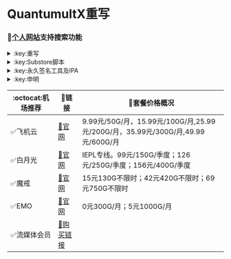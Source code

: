 # QuantumultX重写
### 🔔[个人网站](https://yfamily.vercel.app)支持搜索功能
</details>

<details>
   <summary>:key:重写</summary>    


|:octocat:重写|:link:链接|
|--|--|
|:white_check_mark:重写合集|[:link:链接地址](https://yfamily.vercel.app/rewrite/4in1.conf)|
|:white_check_mark:去广告|[:link:链接地址](https://yfamily.vercel.app/rewrite/startingad.conf)|
|:white_check_mark:去广告mix|[:link:链接地址](https://yfamily.vercel.app/rewrite/adultra.conf)|
|:white_check_mark:去广告mix+|[:link:链接地址](https://yfamily.vercel.app/rewrite/adultraplus.conf)|
|:white_check_mark:百度云加速|[:link:链接地址](https://yfamily.vercel.app/rewrite/BaiduCloud.conf)|
|:white_check_mark:扫描全能王|[:link:链接地址](https://yfamily.vercel.app/rewrite/CamScanner.conf)|
|:white_check_mark:Emby|[:link:链接地址](https://yfamily.vercel.app/rewrite/Emby.conf)|
|:white_check_mark:酷我会员|[:link:链接地址](https://yfamily.vercel.app/rewrite/KuwoVip.conf)|
|:white_check_mark:酷我数字专辑解锁|[:link:链接地址](https://yfamily.vercel.app/rewrite/kuwo-unlock.conf)|
|:white_check_mark:历史价格|[:link:链接地址](https://yfamily.vercel.app/rewrite/Price.conf)|
|:white_check_mark:WPS会员解锁|[:link:链接地址](https://yfamily.vercel.app/rewrite/WPS.conf)|
|:white_check_mark:Nicegram会员解锁|[:link:链接地址](https://yfamily.vercel.app/rewrite/nicegram.conf)|
|:white_check_mark:财新文章解锁|[:link:链接地址](https://yfamily.vercel.app/rewrite/caixin.conf)|
|:white_check_mark:spotify会员解锁|[:link:链接地址](https://yfamily.vercel.app/rewrite/SpotifyPremium.conf)|
|:white_check_mark:SoundCloud Go+|[:link:链接地址](https://yfamily.vercel.app/rewrite/soundcloud.conf)|
|:white_check_mark:代理链路检测|[:link:链接地址](https://yfamily.vercel.app/rewrite/NodeLinkCheck.conf)|
|:white_check_mark:波点音乐|[:link:链接地址](https://yfamily.vercel.app/rewrite/Bodian.conf)|
|:white_check_mark:禁用iOS更新|[:link:链接地址](https://yfamily.vercel.app/rewrite/DisableUpdate.conf)|
|:white_check_mark:奈飞评分|[:link:链接地址](https://yfamily.vercel.app/rewrite/Ratings.conf)|
|:white_check_mark:番茄小说|[:link:链接地址](https://yfamily.vercel.app/rewrite/fanqienovel.conf)|
|:white_check_mark:流利说解锁|[:link:链接地址](https://yfamily.vercel.app/rewrite/lls.conf)|
|:white_check_mark:JibJab|[:link:链接地址](https://yfamily.vercel.app/rewrite/jibjab.conf)|
|:white_check_mark:Mix Camera|[:link:链接地址](https://yfamily.vercel.app/rewrite/mix.conf)|
|:white_check_mark:Picsart|[:link:链接地址](https://yfamily.vercel.app/rewrite/picsart.conf)|
|:white_check_mark:Polarr|[:link:链接地址](https://yfamily.vercel.app/rewrite/polarr.conf)|
|:white_check_mark:皮皮虾|[:link:链接地址](https://yfamily.vercel.app/rewrite/ppx.conf)|
|:white_check_mark:VSCO|[:link:链接地址](https://yfamily.vercel.app/rewrite/vsco.conf)|
|:white_check_mark:小影|[:link:链接地址](https://yfamily.vercel.app/rewrite/xiaoying.conf)|
|:white_check_mark:香蕉视频|[:link:链接地址](https://yfamily.vercel.app/rewrite/xjsp.conf)|
|:white_check_mark:ColorWidgets小组件|[:link:链接地址](https://yfamily.vercel.app/rewrite/colorwidgets.conf)|
|:white_check_mark:Alarmy闹钟解锁|[:link:链接地址](https://yfamily.vercel.app/rewrite/alarmy.conf)|
|:white_check_mark:彩云天气提醒|[:link:链接地址](https://yfamily.vercel.app/rewrite/caiyun.conf)|
|:white_check_mark:Aloha浏览器|[:link:链接地址](https://yfamily.vercel.app/rewrite/aloha.conf)|
|:white_check_mark:BedtimeFan助眠风扇|[:link:链接地址](https://yfamily.vercel.app/rewrite/BedtimeFan.conf)|
|:white_check_mark:Bazaart解锁|[:link:链接地址](https://yfamily.vercel.app/rewrite/bazaart.conf)|
|:white_check_mark:DailyYoga解锁|[:link:链接地址](https://yfamily.vercel.app/rewrite/daily-yoga.conf)|
|:white_check_mark:Darkroom解锁|[:link:链接地址](https://yfamily.vercel.app/rewrite/darkroom.conf)|
|:white_check_mark:Fabulous解锁|[:link:链接地址](https://yfamily.vercel.app/rewrite/fabulous.conf)|
|:white_check_mark:Invideo解锁|[:link:链接地址](https://yfamily.vercel.app/rewrite/invideo.conf)|
|:white_check_mark:忆飞Gif解锁|[:link:链接地址](https://yfamily.vercel.app/rewrite/giftr.conf)|
|:white_check_mark:句读解锁|[:link:链接地址](https://yfamily.vercel.app/rewrite/judou.conf)|
|:white_check_mark:Kika会员解锁|[:link:链接地址](https://yfamily.vercel.app/rewrite/kika.conf)|
|:white_check_mark:Mojo会员解锁|[:link:链接地址](https://yfamily.vercel.app/rewrite/mojo.conf)|
|:white_check_mark:Musixmatch解锁|[:link:链接地址](https://yfamily.vercel.app/rewrite/musixmatch.conf)|
|:white_check_mark:MyFitnessPal解锁|[:link:链接地址](https://yfamily.vercel.app/rewrite/myfitnesspal.conf)|
|:white_check_mark:Now冥想解锁|[:link:链接地址](https://yfamily.vercel.app/rewrite/now.conf)|
|:white_check_mark:奶由壁纸解锁|[:link:链接地址](https://yfamily.vercel.app/rewrite/nybz.conf)|
|:white_check_mark:Piccollage解锁|[:link:链接地址](https://yfamily.vercel.app/rewrite/piccollage.conf)|
|:white_check_mark:Pixelcut解锁|[:link:链接地址](https://yfamily.vercel.app/rewrite/pixelcut.conf)|
|:white_check_mark:时光手账解锁|[:link:链接地址](https://yfamily.vercel.app/rewrite/sgsz.conf)|
|:white_check_mark:ShadowLink解锁会员节点|[:link:链接地址](https://yfamily.vercel.app/rewrite/shadowlinkvpn.conf)|
|:white_check_mark:Smallpdf解锁|[:link:链接地址](https://yfamily.vercel.app/rewrite/smallpdf.conf)|
|:white_check_mark:Tangerine解锁|[:link:链接地址](https://yfamily.vercel.app/rewrite/tangerine.conf)|
|:white_check_mark:Ten Percent解锁|[:link:链接地址](https://yfamily.vercel.app/rewrite/tenpercent.conf)|
|:white_check_mark:迅雷会员解锁|[:link:链接地址](https://yfamily.vercel.app/rewrite/thunder.conf)|
|:white_check_mark:Workout For Women解锁|[:link:链接地址](https://yfamily.vercel.app/rewrite/wfw.conf)|
|:white_check_mark:Widgetsmith解锁|[:link:链接地址](https://yfamily.vercel.app/rewrite/widgetsmith.conf)|
|:white_check_mark:万能变声器解锁|[:link:链接地址](https://yfamily.vercel.app/rewrite/wnbsq.conf)|
|:white_check_mark:指尖时光解锁会员|[:link:链接地址](https://yfamily.vercel.app/rewrite/zjsg.conf)|
|:white_check_mark:傲软抠图会员|[:link:链接地址](https://yfamily.vercel.app/rewrite/apowersoft.conf)|
|:white_check_mark:Appraven Pro|[:link:链接地址](https://yfamily.vercel.app/rewrite/appraven.conf)|
|:white_check_mark:布丁锁屏|[:link:链接地址](https://yfamily.vercel.app/rewrite/bdsp.conf)|
|:white_check_mark:Bilibili 1080P|[:link:链接地址](https://yfamily.vercel.app/rewrite/bili.conf)|
|:white_check_mark:BOOM会员解锁|[:link:链接地址](https://yfamily.vercel.app/rewrite/boom.conf)|
|:white_check_mark:克拉壁纸|[:link:链接地址](https://yfamily.vercel.app/rewrite/clarity.conf)|
|:white_check_mark:彩云天气SVIP|[:link:链接地址](https://yfamily.vercel.app/rewrite/colorweather.conf)|
|:white_check_mark:Ellabook VIP|[:link:链接地址](https://yfamily.vercel.app/rewrite/ellabook.conf)|
|:white_check_mark:Fimo Pro|[:link:链接地址](https://yfamily.vercel.app/rewrite/fimo.conf)|
|:white_check_mark:i Love PDF解锁|[:link:链接地址](https://yfamily.vercel.app/rewrite/ilovepdf.conf)|
|:white_check_mark:美图秀秀VIP|[:link:链接地址](https://yfamily.vercel.app/rewrite/meituxx.conf)|
|:white_check_mark:起伏会员解锁|[:link:链接地址](https://yfamily.vercel.app/rewrite/qifu.conf)|
|:white_check_mark:Symbolab Pro|[:link:链接地址](https://yfamily.vercel.app/rewrite/symbolab.conf)|
|:white_check_mark:Pixiv Show|[:link:链接地址](https://raw.githubusercontent.com/I-am-R-E/Functional-Store-Hub/Master/PixivShow/Loon.conf)|
|:white_check_mark:B612咔叽|[:link:链接地址](https://yfamily.vercel.app/rewrite/b612.conf)|
|:white_check_mark:儿歌点点会员|[:link:链接地址](https://yfamily.vercel.app/rewrite/egdd.conf)|
|:white_check_mark:hyperweb会员解锁|[:link:链接地址](https://yfamily.vercel.app/rewrite/hyperweb.conf)|
|:white_check_mark:Molycam会员|[:link:链接地址](https://yfamily.vercel.app/rewrite/molycam.conf)|
|:white_check_mark:Photomath会员|[:link:链接地址](https://yfamily.vercel.app/rewrite/photomath.conf)|
|:white_check_mark:西窗烛解锁|[:link:链接地址](https://yfamily.vercel.app/rewrite/xcz.conf)|
|:white_check_mark:Accuweather解锁|[:link:链接地址](https://yfamily.vercel.app/rewrite/accu.conf)|
|:white_check_mark:Meistertask解锁|[:link:链接地址](https://yfamily.vercel.app/rewrite/meistertask.conf)|
|:white_check_mark:一言解锁|[:link:链接地址](https://yfamily.vercel.app/rewrite/yiyan.conf)|
|:white_check_mark:Fantastical解锁|[:link:链接地址](https://yfamily.vercel.app/rewrite/fantastical.conf)|
|:white_check_mark:云听解锁|[:link:链接地址](https://yfamily.vercel.app/rewrite/yunting.conf)|
|:white_check_mark:豌豆清单解锁|[:link:链接地址](https://yfamily.vercel.app/rewrite/wdqd.conf)|
|:white_check_mark:EMMO解锁|[:link:链接地址](https://yfamily.vercel.app/rewrite/emmo.conf)|
|:white_check_mark:小习惯解锁|[:link:链接地址](https://yfamily.vercel.app/rewrite/xxg.conf)|
|:white_check_mark:读书笔记解锁|[:link:链接地址](https://yfamily.vercel.app/rewrite/dsbj.conf)|
|:white_check_mark:斑马海报解锁|[:link:链接地址](https://yfamily.vercel.app/rewrite/zebra.conf)|
|:white_check_mark:My Plate解锁|[:link:链接地址](https://yfamily.vercel.app/rewrite/myplate.conf)|
|❌I AM解锁|[:link:链接地址](https://yfamily.vercel.app/rewrite/iam.conf)|
|:white_check_mark:iMuseum解锁|[:link:链接地址](https://yfamily.vercel.app/rewrite/imuseum.conf)|
|:white_check_mark:Audiomack解锁|[:link:链接地址](https://yfamily.vercel.app/rewrite/audiomack.conf)|
|:white_check_mark:Grammarly解锁|[:link:链接地址](https://yfamily.vercel.app/rewrite/grammarly.conf)|
|:white_check_mark:TOKCAM解锁|[:link:链接地址](https://yfamily.vercel.app/rewrite/tokcam.conf)|
|:white_check_mark:图图记账解锁|[:link:链接地址](https://yfamily.vercel.app/rewrite/tutu.conf)|
|:white_check_mark:WallCraft解锁|[:link:链接地址](https://yfamily.vercel.app/rewrite/wallcraft.conf)|
|:white_check_mark:新语听书解锁|[:link:链接地址](https://yfamily.vercel.app/rewrite/xyts.conf)|
|:white_check_mark:一甜相机解锁|[:link:链接地址](https://yfamily.vercel.app/rewrite/yitian.conf)|
|:white_check_mark:Grow解锁|[:link:链接地址](https://yfamily.vercel.app/rewrite/grow.conf)|
|:white_check_mark:Xmind思维导图|[:link:链接地址](https://yfamily.vercel.app/rewrite/xmind.conf)|
|:white_check_mark:微信公众号去广告|[:link:链接地址](https://yfamily.vercel.app/rewrite/wechatad.conf)|
|:white_check_mark:微博去广告|[:link:链接地址](https://yfamily.vercel.app/rewrite/weiboad.conf)|
|:white_check_mark:哔哩哔哩去广告|[:link:链接地址](https://yfamily.vercel.app/rewrite/biliad.conf)|
|:white_check_mark:喜马拉雅去广告|[:link:链接地址](https://yfamily.vercel.app/rewrite/xmlyad.conf)|
|:white_check_mark:网易蜗牛阅读|[:link:链接地址](https://yfamily.vercel.app/rewrite/wnds.conf)|
|:white_check_mark:马卡龙玩图|[:link:链接地址](https://yfamily.vercel.app/rewrite/mklwt.conf)|
|:white_check_mark:第一弹解锁|[:link:链接地址](https://yfamily.vercel.app/rewrite/dyd.conf)|
|:white_check_mark:海豚记账本|[:link:链接地址](https://yfamily.vercel.app/rewrite/htjzb.conf)|
|:white_check_mark:PEAK解锁|[:link:链接地址](https://yfamily.vercel.app/rewrite/peak.conf)|
|:white_check_mark:Pillow解锁|[:link:链接地址](https://yfamily.vercel.app/rewrite/pillow.conf)|
|:white_check_mark:PocketLists解锁|[:link:链接地址](https://yfamily.vercel.app/rewrite/pocketlists.conf)|
|:white_check_mark:知音漫客解锁|[:link:链接地址](https://yfamily.vercel.app/rewrite/zymk.conf)|
|:white_check_mark:有道云笔记解锁|[:link:链接地址](https://yfamily.vercel.app/rewrite/ydybj.conf)|
|:white_check_mark:Vista看天下解锁|[:link:链接地址](https://yfamily.vercel.app/rewrite/vista.conf)|
|:white_check_mark:PhotosShop Express会员解锁|[:link:链接地址](https://yfamily.vercel.app/rewrite/photoshop.conf)|
|:white_check_mark:人人视频去广告|[:link:链接地址](https://yfamily.vercel.app/rewrite/rrsp.conf)|
|:white_check_mark:七猫小说解锁|[:link:链接地址](https://yfamily.vercel.app/rewrite/qmxs.conf)|
|:white_check_mark:漫画台小程序解锁|[:link:链接地址](https://yfamily.vercel.app/rewrite/mht.conf)|
|:white_check_mark:Notability解锁|[:link:链接地址](https://yfamily.vercel.app/rewrite/notability.conf)|
|:white_check_mark:爱美剧解锁|[:link:链接地址](https://yfamily.vercel.app/rewrite/amj.conf)|
|:white_check_mark:白描黄金会员|[:link:链接地址](https://yfamily.vercel.app/rewrite/baimiao.conf)|
|:white_check_mark:OldRoll相机解锁|[:link:链接地址](https://yfamily.vercel.app/rewrite/oldroll.conf)|
|:white_check_mark:少年得到解锁会员|[:link:链接地址](https://yfamily.vercel.app/rewrite/sndd.conf)|
|:white_check_mark:大蓝鲸|[:link:链接地址](https://yfamily.vercel.app/rewrite/dalanjing.conf)|
|:white_check_mark:螺畤大语文解锁会员|[:link:链接地址](https://yfamily.vercel.app/rewrite/lsdyw.conf)|
|:white_check_mark:语文趣配音解锁会员|[:link:链接地址](https://yfamily.vercel.app/rewrite/ywqpy.conf)|
|:white_check_mark:配音秀解锁会员|[:link:链接地址](https://yfamily.vercel.app/rewrite/pyx.conf)|
|:white_check_mark:纸条年度会员解锁|[:link:链接地址](https://yfamily.vercel.app/rewrite/zhitiao.conf)|
|:white_check_mark:石墨文档解锁|[:link:链接地址](https://yfamily.vercel.app/rewrite/smwd.conf)|
|:white_check_mark:美篇解锁vip|[:link:链接地址](https://yfamily.vercel.app/rewrite/meipian.conf)|
|:white_check_mark:Adobe LightRoom解锁|[:link:链接地址](https://yfamily.vercel.app/rewrite/lightroom.conf)|
|:white_check_mark:Calm解锁|[:link:链接地址](https://yfamily.vercel.app/rewrite/calm.conf)|
|:white_check_mark:NFC门禁卡公交卡|[:link:链接地址](https://yfamily.vercel.app/rewrite/nfc.conf)|
|:white_check_mark:搜图神器|[:link:链接地址](https://yfamily.vercel.app/rewrite/stsq.conf)|
|:white_check_mark:https抓包|[:link:链接地址](https://yfamily.vercel.app/rewrite/https.conf)|
|:white_check_mark:SSA丝社|[:link:链接地址](https://yfamily.vercel.app/rewrite/ssa.conf)|
|:white_check_mark:小小优趣|[:link:链接地址](https://yfamily.vercel.app/rewrite/xxyq.conf)|
|:white_check_mark:幻影相册|[:link:链接地址](https://yfamily.vercel.app/rewrite/hyxc.conf)|
|:white_check_mark:精塾国学|[:link:链接地址](https://yfamily.vercel.app/rewrite/jsgx.conf)|
|:white_check_mark:PrettyUp|[:link:链接地址](https://yfamily.vercel.app/rewrite/prettyup.conf)|
|:white_check_mark:Cubox|[:link:链接地址](https://yfamily.vercel.app/rewrite/cubox.conf)|
|:white_check_mark:pandora订阅管理|[:link:链接地址](https://yfamily.vercel.app/rewrite/pandora.conf)|
|:white_check_mark:微信阅读积分兑换|[:link:链接地址](https://yfamily.vercel.app/rewrite/wechatread.conf)|请查阅脚本内教程
|:white_check_mark:来音智能陪练|[:link:链接地址](https://yfamily.vercel.app/rewrite/ly.conf)|
|:white_check_mark:熊掌记|[:link:链接地址](https://yfamily.vercel.app/rewrite/xzj.conf)|
|❌Notboring解锁|[:link:链接地址](https://yfamily.vercel.app/rewrite/notboring.conf)|
|:white_check_mark:如期|[:link:链接地址](https://yfamily.vercel.app/rewrite/rq.conf)|
|:white_check_mark:CEO周课|[:link:链接地址](https://yfamily.vercel.app/rewrite/ceo.conf)|
|:white_check_mark:Fileball|[:link:链接地址](https://yfamily.vercel.app/rewrite/fileball.conf)|
|:white_check_mark:1blocker|[:link:链接地址](https://yfamily.vercel.app/rewrite/1blocker.conf)|
|:white_check_mark:AI换脸秀|[:link:链接地址](https://yfamily.vercel.app/rewrite/ai.conf)|
|:white_check_mark:proknockout|[:link:链接地址](https://yfamily.vercel.app/rewrite/proknockout.conf)|
|:white_check_mark:青柠海报|[:link:链接地址](https://yfamily.vercel.app/rewrite/qnhb.conf)|
|:white_check_mark:Faintv|[:link:链接地址](https://yfamily.vercel.app/rewrite/faintv.conf)|
|:white_check_mark:微信听书|[:link:链接地址](https://yfamily.vercel.app/rewrite/wxts.conf)|
|:white_check_mark:人民日报去广告|[:link:链接地址](https://yfamily.vercel.app/rewrite/rmrb.conf)|
|:white_check_mark:爱企查|[:link:链接地址](https://yfamily.vercel.app/rewrite/aqc.conf)|
|:white_check_mark:微信读书免费卡解锁|[:link:链接地址](https://yfamily.vercel.app/rewrite/wxds.conf)|
|:white_check_mark:chic|[:link:链接地址](https://yfamily.vercel.app/rewrite/chic.conf)|
|:white_check_mark:有道词典|[:link:链接地址](https://yfamily.vercel.app/rewrite/ydcd.conf)|
|:white_check_mark:一路听天下|[:link:链接地址](https://yfamily.vercel.app/rewrite/ylttx.conf)|
|:white_check_mark:网速测试大师|[:link:链接地址](https://yfamily.vercel.app/rewrite/wscsds.conf)|
|:white_check_mark:网速管家|[:link:链接地址](https://yfamily.vercel.app/rewrite/wsgj.conf)|
|:white_check_mark:EFEKT美易|[:link:链接地址](https://yfamily.vercel.app/rewrite/efekt.conf)|
|:white_check_mark:WPS稻壳会员|[:link:链接地址](https://yfamily.vercel.app/rewrite/doc.conf)|
|:white_check_mark:米克锁屏|[:link:链接地址](https://yfamily.vercel.app/rewrite/mksp.conf)|
|:white_check_mark:阿布睡前故事|[:link:链接地址](https://yfamily.vercel.app/rewrite/absqgs.conf)|
|:white_check_mark:collart|[:link:链接地址](https://yfamily.vercel.app/rewrite/collart.conf)|
|:white_check_mark:博商小麦|[:link:链接地址](https://yfamily.vercel.app/rewrite/bsxm.conf)|
|:white_check_mark:MEMRISE|[:link:链接地址](https://yfamily.vercel.app/rewrite/memrise.conf)|
|:white_check_mark:堆糖|[:link:链接地址](https://yfamily.vercel.app/rewrite/duitang.conf)|
|:white_check_mark:Flomo|[:link:链接地址](https://yfamily.vercel.app/rewrite/flomo.conf)|
|:white_check_mark:APTV|[:link:链接地址](https://yfamily.vercel.app/rewrite/aptv.conf)|
|:white_check_mark:香哈菜谱大全|[:link:链接地址](https://yfamily.vercel.app/rewrite/cp.conf)|
|:white_check_mark:长相思|[:link:链接地址](https://yfamily.vercel.app/rewrite/cxs.conf)|
|:white_check_mark:电子请柬制作|[:link:链接地址](https://yfamily.vercel.app/rewrite/dzqj.conf)|
|:white_check_mark:黄油相机|[:link:链接地址](https://yfamily.vercel.app/rewrite/hyxj.conf)|
|:white_check_mark:Lingokids|[:link:链接地址](https://yfamily.vercel.app/rewrite/lingokids.conf)|
|:white_check_mark:百度文库阅读解锁|[:link:链接地址](https://yfamily.vercel.app/rewrite/bdwk.conf)|
|:white_check_mark:Craft|[:link:链接地址](https://yfamily.vercel.app/rewrite/craft.conf)|
|:white_check_mark:Panda小组件|[:link:链接地址](https://yfamily.vercel.app/rewrite/panda.conf)|
|:white_check_mark:Keep|[:link:链接地址](https://yfamily.vercel.app/rewrite/keep.conf)|
|:white_check_mark:Documents|[:link:链接地址](https://yfamily.vercel.app/rewrite/documents.conf)|
|:white_check_mark:Planny|[:link:链接地址](https://yfamily.vercel.app/rewrite/plany.conf)|
|:white_check_mark:Ego Reader|[:link:链接地址](https://yfamily.vercel.app/rewrite/ego.conf)|
|:white_check_mark:极速扫描仪|[:link:链接地址](https://yfamily.vercel.app/rewrite/jssmy.conf)|
|:white_check_mark:指尖笔记|[:link:链接地址](https://yfamily.vercel.app/rewrite/zjbj.conf)|
|:white_check_mark:钱迹|[:link:链接地址](https://yfamily.vercel.app/rewrite/qj.conf)|
|:white_check_mark:Agenda|[:link:链接地址](https://yfamily.vercel.app/rewrite/agenda.conf)|
|:white_check_mark:多重搜索|[:link:链接地址](https://yfamily.vercel.app/rewrite/multisearch.conf)|
|:white_check_mark:即刻运动|[:link:链接地址](https://yfamily.vercel.app/rewrite/jkyd.conf)|
|:white_check_mark:Day One|[:link:链接地址](https://yfamily.vercel.app/rewrite/dayone.conf)|
|:white_check_mark:Usage|[:link:链接地址](https://yfamily.vercel.app/rewrite/usage.conf)|
|:white_check_mark:谜底时钟|[:link:链接地址](https://yfamily.vercel.app/rewrite/mdsz.conf)|
|:white_check_mark:MoneyThings|[:link:链接地址](https://yfamily.vercel.app/rewrite/moneythings.conf)|
|:white_check_mark:手机扫描仪|[:link:链接地址](https://yfamily.vercel.app/rewrite/sjsmy.conf)|
|:white_check_mark:Sorted|[:link:链接地址](https://yfamily.vercel.app/rewrite/sorted.conf)|
|:white_check_mark:尽简衣橱|[:link:链接地址](https://yfamily.vercel.app/rewrite/jjyc.conf)|
|:white_check_mark:看理想|[:link:链接地址](https://yfamily.vercel.app/rewrite/klx.conf)|
|:white_check_mark:目标地图|[:link:链接地址](https://yfamily.vercel.app/rewrite/mbdt.conf)|
|:white_check_mark:拼图酱|[:link:链接地址](https://yfamily.vercel.app/rewrite/ptj.conf)|
|:white_check_mark:向日葵阅读|[:link:链接地址](https://yfamily.vercel.app/rewrite/xrk.conf)|
|:white_check_mark:卡片日记|[:link:链接地址](https://yfamily.vercel.app/rewrite/kprj.conf)|
|:white_check_mark:莉景天气|[:link:链接地址](https://yfamily.vercel.app/rewrite/ljtq.conf)|
|:white_check_mark:Motivation|[:link:链接地址](https://yfamily.vercel.app/rewrite/motivation.conf)|
|:white_check_mark:PDF Viewer|[:link:链接地址](https://yfamily.vercel.app/rewrite/pdfviewer.conf)|
|:white_check_mark:Percento|[:link:链接地址](https://yfamily.vercel.app/rewrite/percento.conf)|
|:white_check_mark:Pixelance|[:link:链接地址](https://yfamily.vercel.app/rewrite/pixelance.conf)|
|:white_check_mark:Retake|[:link:链接地址](https://yfamily.vercel.app/rewrite/retake.conf)|
|:white_check_mark:色采|[:link:链接地址](https://yfamily.vercel.app/rewrite/sc.conf)|
|:white_check_mark:闪萌表情|[:link:链接地址](https://yfamily.vercel.app/rewrite/smbq.conf)|
|:white_check_mark:音频剪辑|[:link:链接地址](https://yfamily.vercel.app/rewrite/ypjj.conf)|
|:white_check_mark:Varlens|[:link:链接地址](https://yfamily.vercel.app/rewrite/varlens.conf)|
|:white_check_mark:一木记账|[:link:链接地址](https://yfamily.vercel.app/rewrite/ymjz.conf)|
|:white_check_mark:Drafts|[:link:链接地址](https://yfamily.vercel.app/rewrite/drafts.conf)|
|:white_check_mark:叮叮水印相机|[:link:链接地址](https://yfamily.vercel.app/rewrite/ddsyxj.conf)|
|:white_check_mark:Emote|[:link:链接地址](https://yfamily.vercel.app/rewrite/emote.conf)|
|:white_check_mark:灵敢足迹|[:link:链接地址](https://yfamily.vercel.app/rewrite/lgzj.conf)|
|:white_check_mark:7分钟HIIT运动|[:link:链接地址](https://yfamily.vercel.app/rewrite/seven.conf)|
|:white_check_mark:私密相册管家|[:link:链接地址](https://yfamily.vercel.app/rewrite/smxcgj.conf)|
|:white_check_mark:FitnessView|[:link:链接地址](https://yfamily.vercel.app/rewrite/fnv.conf)|
|:white_check_mark:TODO清单|[:link:链接地址](https://yfamily.vercel.app/rewrite/todo.conf)|
|:white_check_mark:淘票票评分|[:link:链接地址](https://yfamily.vercel.app/rewrite/tpp.conf)|
|:white_check_mark:天天豆|[:link:链接地址](https://yfamily.vercel.app/rewrite/ttd.conf)|
|:white_check_mark:咖映|[:link:链接地址](https://yfamily.vercel.app/rewrite/ky.conf)|
|:white_check_mark:VCUS|[:link:链接地址](https://yfamily.vercel.app/rewrite/vcus.conf)|
|:white_check_mark:傲软PDF编辑|[:link:链接地址](https://yfamily.vercel.app/rewrite/arpdfbj.conf)|
|:white_check_mark:傲软投屏|[:link:链接地址](https://yfamily.vercel.app/rewrite/artp.conf)|
|:white_check_mark:幻休|[:link:链接地址](https://yfamily.vercel.app/rewrite/hx.conf)|
|:white_check_mark:绘影字幕|[:link:链接地址](https://yfamily.vercel.app/rewrite/hyzm.conf)|
|:white_check_mark:汇中考|[:link:链接地址](https://yfamily.vercel.app/rewrite/hzk.conf)|
|:white_check_mark:iScreen|[:link:链接地址](https://yfamily.vercel.app/rewrite/iscreen.conf)|
|:white_check_mark:小组件盒子|[:link:链接地址](https://yfamily.vercel.app/rewrite/xzjhz.conf)|
|:white_check_mark:佐糖|[:link:链接地址](https://yfamily.vercel.app/rewrite/zt.conf)|
|:white_check_mark:飞鱼计划|[:link:链接地址](https://yfamily.vercel.app/rewrite/fyjh.conf)|
|:white_check_mark:过期啦|[:link:链接地址](https://yfamily.vercel.app/rewrite/gql.conf)|
|:white_check_mark:乃糖小组件|[:link:链接地址](https://yfamily.vercel.app/rewrite/nt.conf)|
|:white_check_mark:一书一课|[:link:链接地址](https://yfamily.vercel.app/rewrite/ysyk.conf)|
|:white_check_mark:充电助手|[:link:链接地址](https://yfamily.vercel.app/rewrite/cdzs.conf)|
|:white_check_mark:电视家|[:link:链接地址](https://yfamily.vercel.app/rewrite/dsj.conf)|
|:white_check_mark:Endel|[:link:链接地址](https://yfamily.vercel.app/rewrite/endel.conf)| 
|:white_check_mark:格至日记|[:link:链接地址](https://yfamily.vercel.app/rewrite/gzrj.conf)|  
|:white_check_mark:高德地图去广告|[:link:链接地址](https://yfamily.vercel.app/rewrite/gddt.conf)|  
|:white_check_mark:好事发生|[:link:链接地址](https://yfamily.vercel.app/rewrite/hsfs.conf)|  
|:white_check_mark:简讯|[:link:链接地址](https://yfamily.vercel.app/rewrite/jianxun.conf)|
|:white_check_mark:可拍|[:link:链接地址](https://yfamily.vercel.app/rewrite/kepai.conf)|
|:white_check_mark:Lifeviewer|[:link:链接地址](https://yfamily.vercel.app/rewrite/lifeviewer.conf)|
|:white_check_mark:Relens|[:link:链接地址](https://yfamily.vercel.app/rewrite/relens.conf)|
|:white_check_mark:Vivacut|[:link:链接地址](https://yfamily.vercel.app/rewrite/vivacut.conf)|
|:white_check_mark:Watchout|[:link:链接地址](https://yfamily.vercel.app/rewrite/watchout.conf)|
|:white_check_mark:无痕去水印|[:link:链接地址](https://yfamily.vercel.app/rewrite/whqsy.conf)|
|:white_check_mark:一键换脸|[:link:链接地址](https://yfamily.vercel.app/rewrite/yjhl.conf)|
|:white_check_mark:节点信息查询|[:link:链接地址](https://yfamily.vercel.app/rewrite/ip-api.js)|
|:white_check_mark:流媒体解锁查询|[:link:链接地址](https://yfamily.vercel.app/rewrite/media-check.js)|
|:white_check_mark:Styleart|[:link:链接地址](https://yfamily.vercel.app/rewrite/styleart.conf)|
|:white_check_mark:7动|[:link:链接地址](https://yfamily.vercel.app/rewrite/7dong.conf)|
|:white_check_mark:海报工厂|[:link:链接地址](https://yfamily.vercel.app/rewrite/hbgc.conf)|  
|:white_check_mark:我的番茄|[:link:链接地址](https://yfamily.vercel.app/rewrite/wdfq.conf)|  
|:white_check_mark:FoMz|[:link:链接地址](https://yfamily.vercel.app/rewrite/fomz.conf)|  
|:white_check_mark:日杂相机|[:link:链接地址](https://yfamily.vercel.app/rewrite/rzxj.conf)|
|:white_check_mark:古诗词大全|[:link:链接地址](https://yfamily.vercel.app/rewrite/gscdq.conf)|
|:white_check_mark:Mondly|[:link:链接地址](https://yfamily.vercel.app/rewrite/mondly.conf)|
|:white_check_mark:猫头鹰文件|[:link:链接地址](https://yfamily.vercel.app/rewrite/mtywj.conf)|
|:white_check_mark:YouTube去广告|[:link:链接地址](https://yfamily.vercel.app/rewrite/youtube.conf)|
|:white_check_mark:汉堡儿童故事|[:link:链接地址](https://yfamily.vercel.app/rewrite/hbetgs.conf)|
|:white_check_mark:iconKiller|[:link:链接地址](https://yfamily.vercel.app/rewrite/iconkiller.conf)|
|:white_check_mark:一寸证件照|[:link:链接地址](https://yfamily.vercel.app/rewrite/yczjz.conf)|
|:white_check_mark:中华诗词库|[:link:链接地址](https://yfamily.vercel.app/rewrite/zhsck.conf)|
|:white_check_mark:字体册|[:link:链接地址](https://yfamily.vercel.app/rewrite/ztc.conf)|
|:white_check_mark:配音|[:link:链接地址](https://yfamily.vercel.app/rewrite/peiyin.conf)|
|:white_check_mark:AdGuard|[:link:链接地址](https://yfamily.vercel.app/rewrite/adguard.conf)|
|:white_check_mark:阿里云盘签到|[:link:链接地址](https://yfamily.vercel.app/rewrite/aliyun.conf)|
|:white_check_mark:油价定时提醒|[:link:链接地址](https://raw.githubusercontent.com/deezertidal/shadowrocket-rules/main/js/oil.js)|
|:white_check_mark:生活指数定时提醒|[:link:链接地址](https://raw.githubusercontent.com/deezertidal/shadowrocket-rules/main/js/lifeindex.js)|





****
* 解锁类插件一般需要登录账号恢复购买，如不生效，请卸载重装。
* 除集合类外，脚本插件均署名原作者，如有署名错误，请联系邮箱更正。
* 如需修改或分享，请保留作者信息。
</details>




<details>
  <summary>:key:Substore脚本</summary>  
  
|:octocat:Sub-Store脚本|:link:链接|:pushpin:操作说明|
|--|--|--|
|:white_check_mark:脚本操作：重命名|[:link:链接地址](https://raw.githubusercontent.com/qwerzl/rename.js/main/rename.js#input=zh&output=zh&airport=你需要的机场名)|SubStore-订阅编辑-添加操作-脚本操作-粘贴链接（自行修改自己的机场名）
|:white_check_mark:脚本过滤：筛选80 443端口|[:link:链接地址](https://raw.githubusercontent.com/deezertidal/private/main/port-filter.js)|SubStore-订阅编辑-添加操作-脚本过滤-粘贴链接
|:white_check_mark:脚本过滤：筛选80,443，vmess,ws节点(免流节点)|[:link:链接地址](https://raw.githubusercontent.com/deezertidal/private/main/nodes-filter.js)|SubStore-订阅编辑-添加操作-脚本过滤-粘贴链接
|:white_check_mark:脚本操作：修改host混淆|[:link:链接地址](https://raw.githubusercontent.com/deezertidal/private/main/vmess-host.js)|SubStore-订阅编辑-添加操作-脚本操作-粘贴链接（自行修改参数）
</details>


<details>

  <summary>:key:永久签名工具及IPA</summary>  
  
|:octocat:签名工具|:link:链接|:pushpin:操作说明|
|--|--|--|
|:white_check_mark:TrollStore 永久签名|[:link:教程](https://github.com/deezertidal/shadowrocket-rules/blob/main/TrollStore.MD)|支持iOS14.0-15.4.1
|:white_check_mark:Youtube.ipa|[:link:链接地址](https://github.com/qnblackcat/uYouPlus/releases/download/v18.08.1-2.3.1/uYouPlus_18.08.1_2.3.1.ipa)|去广告 后台播放音乐 画中画
|:white_check_mark:微信双开.ipa|[:link:链接地址](https://github.com/zwf234/WeChat/releases)|双开
|:white_check_mark:Appstore++|[:link:链接地址](https://ipa.store/2886.html)|降级工具
|:white_check_mark:Tiktok.ipa|[:link:链接地址](https://drive.google.com/file/d/1XMbpcMiv2yYEw6ApYG8sCL9oGNbPpcJ5/view?usp=drivesdk)|内置换区功能
|:white_check_mark:No homebar|[:link:链接地址](https://appdb.to/app/cydia/1900001061)|隐藏屏幕底部横条
|:white_check_mark:Trollspeed.ipa|[:link:链接地址](https://drive.google.com/file/d/17HIcHpiclJnFi_pAVpc71rTsDAL3JKCn/view)|显示网速
|:white_check_mark:其他.ipa|[:link:链接地址](https://appdb.to/search/?type=cydia)，[:link:链接地址](https://ipa.store)|



</details>


 <details>
  <summary>:key:申明</summary>

## :warning:免责声明：

* 本项目涉及的任何解锁和解密分析脚本仅用于资源共享和学习研究，不能保证其合法性，准确性，完整性和有效性，请根据情况自行判断.

* 间接使用脚本的任何用户，包括但不限于建立VPS或在某些行为违反国家/地区法律或相关法规的情况下进行传播, 本项目对于由此引起的任何隐私泄漏或其他后果概不负责.

* 请勿将Script项目的任何内容用于商业或非法目的，否则后果自负.

* 如果任何单位或个人认为该项目的脚本可能涉嫌侵犯其权利，则应及时通知并提供身份证明，所有权证明，我们将在收到认证文件后删除相关脚本.

* 对任何脚本问题概不负责，包括但不限于由任何脚本错误导致的任何损失或损害.

* 您必须在下载后的24小时内从计算机或手机中完全删除以上内容.

* 任何以任何方式查看此项目的人或直接或间接使用该Script项目的任何脚本的使用者都应仔细阅读此声明。保留随时更改或补充此免责声明的权利。一旦使用并复制了任何相关脚本或Script项目的规则，则视为您已接受此免责声明.

### 特别感谢（排名不分先后,如有遗漏请提醒补充）：

* [@ddgksf2013](https://github.com/ddgksf2013)

* [@Marol62926](https://github.com/Marol62926)

* [@Tartarus2014](https://github.com/Tartarus2014)

* [@I-am-R-E](https://github.com/I-am-R-E)

* [@yqc007](https://github.com/yqc007)

* [@nzw9314](https://github.com/nzw9314)

* [@Qure](https://github.com/Koolson/Qure)

* [@Orz](https://github.com/Orz-3/mini)

* [@NobyDa](https://github.com/NobyDa)

* [@lhie1](https://github.com/lhie1)

* [@ConnersHua](https://github.com/ConnersHua)

* [@chavyleung](https://github.com/chavyleung)

* [@yichahucha](https://github.com/yichahucha)

* [@langkhach270389](https://github.com/langkhach270389)

* [@Choler](https://github.com/Choler)

* [@onewayticket255](https://github.com/onewayticket255)

* [@NavePnow](https://github.com/NavePnow)

* [@Meeta](https://github.com/MeetaGit)

* [@Neurogram-R](https://github.com/Neurogram-R)

* [@sazs34](https://github.com/sazs34)

* [@uniqueque](https://github.com/uniqueque)

* [@eHpo](https://github.com/eHpo1/Rules)

* [@Sunert](https://github.com/Sunert/Scripts)

* [@songyangzz](https://github.com/songyangzz/QuantumultX.git)

* [@zZPiglet](https://github.com/zZPiglet/Task.git)

* [@Peng-YM](https://github.com/Peng-YM/QuanX)

* [@evilbutcher](https://github.com/evilbutcher/Quantumult_X/tree/master)

* [@lxk0301](https://gitee.com/lxk0301/jd_scripts/tree/master/)

* [@toulanboy](https://github.com/toulanboy/scripts)

* [@lowking](https://github.com/lowking/Scripts)
 </details>

|:octocat:机场推荐|:link:链接| :pushpin:套餐价格概况
|--|--|--|
|:white_check_mark:飞机云|[:link:官网](https://feijicloud.com/auth/register?code=iMgM)|9.99元/50G/月，15.99元/100G/月,25.99元/200G/月，35.99元/300G/月,49.99元/600G/月
|:white_check_mark:白月光|[:link:官网](https://www.bygcloud.com/#/register?code=DX4iT5B4)|IEPL专线。99元/150G/季度；126元/250G/季度；156元/400G/季度
|:white_check_mark:魔戒|[:link:官网](https://mojie.me/#/register?code=tq2kydAz)|15元130G不限时；42元420G不限时；69元750G不限时
|:white_check_mark:EMO|[:link:官网](https://yyds.emovpn.top/#/register?code=7KLxhYOS)|0元300G/月；5元1000G/月
|:white_check_mark:流媒体会员|[:link:购买链接](https://ihezu.gold/r8YMSR)|  
